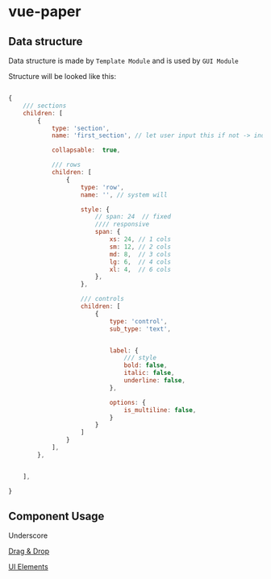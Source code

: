 # vue-paper



## Data structure 

Data structure is made by `Template Module` and is used by `GUI Module`

Structure will be looked like this: 

```javascript

{
    /// sections 
    children: [
        {
            type: 'section', 
            name: 'first_section', // let user input this if not -> index 0, 1, 2

            collapsable:  true,

            /// rows 
            children: [
                {
                    type: 'row',
                    name: '', // system will 

                    style: {
                        // span: 24  // fixed
                        //// responsive
                        span: {
                            xs: 24, // 1 cols
                            sm: 12, // 2 cols
                            md: 8,  // 3 cols
                            lg: 6,  // 4 cols
                            xl: 4,  // 6 cols
                        },
                    }, 

                    /// controls 
                    children: [ 
                        { 
                            type: 'control', 
                            sub_type: 'text',  


                            label: {
                                /// style
                                bold: false,
                                italic: false,
                                underline: false,
                            }, 

                            options: {
                                is_multiline: false,
                            }
                        }
                    ]
                }
            ],
        }, 


    ], 

}

```


## Component Usage 

Underscore 



[Drag & Drop](https://github.com/SortableJS/Vue.Draggable)

[UI Elements](https://element.eleme.io/#/en-US/component/)